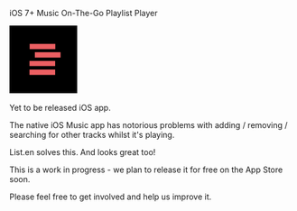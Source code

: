 iOS 7+ Music On-The-Go Playlist Player

![](Listen/Listen-Icon-120.png)

Yet to be released iOS app. 

The native iOS Music app has notorious problems with adding / removing / searching for other tracks whilst it's playing.

List.en solves this. And looks great too!

This is a work in progress - we plan to release it for free on the App Store soon.

Please feel free to get involved and help us improve it.